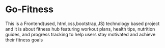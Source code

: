 # Go-Fitness
This is a Frontend(used, html,css,bootstrap,JS) technology based project and it is about fitness hub featuring workout plans, health tips, nutrition guides, and progress tracking to help users stay motivated and achieve their fitness goals
